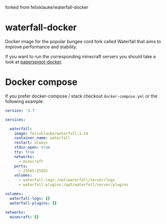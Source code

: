 forked from felixklauke/waterfall-docker
 
# waterfall-docker
Docker image for the popular bungee cord fork called Waterfall that aims to improve performance and stability.

If you want to run the corresponding minecraft servers you should take a look at [paperspigot-docker](https://github.com/FelixKlauke/paperspigot-docker).

# Docker compose
If you prefer docker-compose / stack checkout `docker-compose.yml` or the following example:
```yaml
version: '3.7'

services:

  waterfall:
    image: felixklauke/waterfall:1.14
    container_name: waterfall
    restart: always
    stdin_open: true
    tty: true
    networks:
      - minecraft
    ports:
      - 25565:25565
    volumes:
      - waterfall-logs:/opt/waterfall/server/logs
      - waterfall-plugins:/opt/waterfall/server/plugins

volumes:
  waterfall-logs: {}
  waterfall-plugins: {}

networks:
  minecraft: {}

```

